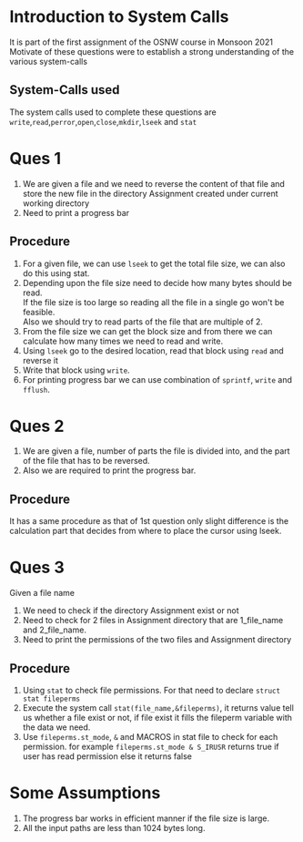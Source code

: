 # Introduction to System Calls
It is part of the first assignment of the OSNW course in Monsoon 2021 
Motivate of these questions were to establish a strong understanding of the various system-calls<br>

## System-Calls used
The system calls used to complete these questions are `write`,`read`,`perror`,`open`,`close`,`mkdir`,`lseek` and `stat`

# Ques 1
1. We are given a file and we need to reverse the content of that file and store the new file in the directory Assignment created under current working directory
2. Need to print a progress bar

## Procedure
1. For a given file, we can use `lseek` to get the total file size, we can also do this using stat.
2. Depending upon the file size need to decide how many bytes should be read.<br>
If the file size is too large so reading all the file in a single go won't be feasible.<br>
Also we should try to read parts of the file that are multiple of 2.
3. From the file size we can get the block size and from there we can calculate how many times we need to read and write.
4. Using `lseek` go to the desired location, read that block using `read` and reverse it<br>
5. Write that block using `write`.
6. For printing progress bar we can use combination of `sprintf`, `write` and `fflush`.

# Ques 2
1. We are given a file, number of parts the file is divided into, and the part of the file that has to be reversed.
2. Also we are required to print the progress bar.

## Procedure
It has a same procedure as that of 1st question only slight difference is the calculation part that decides from where to place the cursor using lseek.

# Ques 3
Given a file name 
1. We need to check if the directory Assignment exist or not
2. Need to check for 2 files in Assignment directory that are 1_file_name and 2_file_name.
3. Need to print the permissions of the two files and Assignment directory

## Procedure
1. Using `stat` to check file permissions. For that need to declare `struct stat fileperms`
2. Execute the system call `stat(file_name,&fileperms)`, it returns value tell us whether a file exist or not, if file exist it fills the fileperm variable with the data we need.
3. Use `fileperms.st_mode`, `&` and MACROS in stat file to check for each permission.
for example `fileperms.st_mode & S_IRUSR` returns true if user has read permission else it returns false 

# Some Assumptions
1. The progress bar works in efficient manner if the file size is large.
2. All the input paths are less than 1024 bytes long. 
